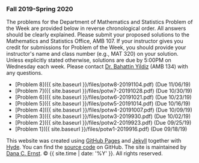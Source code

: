 ### Fall 2019-Spring 2020

The problems for the Department of Mathematics and Statistics Problem of the Week are provided below in reverse chronological order. All answers should be clearly explained.  Please submit your proposed solutions to the Mathematics and Statistics Office, AMB 107.  If your instructor gives you credit for submissions for Problem of the Week, you should provide your instructor's name and class number (e.g., MAT 320) on your solution. Unless explicitly stated otherwise, solutions are due by 5:00PM on Wednesday each week. Please contact [Dr. Bahattin Yildiz](mailto:bahattin.yildiz@nau.edu) (AMB 134) with any questions.

- [Problem 8]({{ site.baseurl }}/files/potw8-20191104.pdf) (Due 11/06/19)
- [Problem 7]({{ site.baseurl }}/files/potw7-20191028.pdf) (Due 10/30/19)
- [Problem 6]({{ site.baseurl }}/files/potw6-20191021.pdf) (Due 10/23/19)
- [Problem 5]({{ site.baseurl }}/files/potw5-20191014.pdf) (Due 10/16/19)
- [Problem 4]({{ site.baseurl }}/files/potw4-20191007.pdf) (Due 10/09/19)
- [Problem 3]({{ site.baseurl }}/files/potw3-2019930.pdf) (Due 10/02/19)
- [Problem 2]({{ site.baseurl }}/files/potw2-2019923.pdf) (Due 09/25/19)
- [Problem 1]({{ site.baseurl }}/files/potw1-2019916.pdf) (Due 09/18/19)


<p>This website was created using <a href="https://pages.github.com">GitHub Pages</a> and <a href="http://jekyllrb.com">Jekyll</a> together with <a href="http://hyde.getpoole.com">Hyde</a>. You can find the <a href="http://github.com/NAUMathStat/seminars">source code</a> on GitHub. The site is maintained by <a href="http://dcernst.github.io">Dana C. Ernst</a>. &copy; {{ site.time | date: '%Y' }}. All rights reserved.</p>
